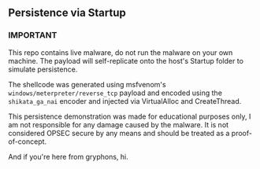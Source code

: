 ## Persistence via Startup 

### IMPORTANT
This repo contains live malware, do not run the malware on your own machine. The payload will self-replicate onto the host's Startup folder to simulate persistence.

The shellcode was generated using msfvenom's `windows/meterpreter/reverse_tcp` payload and encoded using the `shikata_ga_nai` encoder and injected via VirtualAlloc and CreateThread.

This persistence demonstration was made for educational purposes only, I am not responsible for any damage caused by the malware. It is not considered OPSEC secure by any means and should be treated as a proof-of-concept. 

And if you're here from gryphons, hi.
